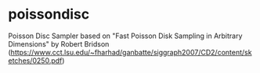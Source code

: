 # poissondisc
Poisson Disc Sampler based on "Fast Poisson Disk Sampling in Arbitrary Dimensions" by Robert Bridson (https://www.cct.lsu.edu/~fharhad/ganbatte/siggraph2007/CD2/content/sketches/0250.pdf)
